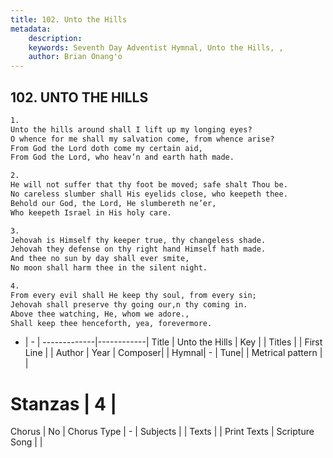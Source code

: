 ```yaml
---
title: 102. Unto the Hills
metadata:
    description: 
    keywords: Seventh Day Adventist Hymnal, Unto the Hills, , 
    author: Brian Onang'o
---
```



## 102. UNTO THE HILLS

```txt
1.
Unto the hills around shall I lift up my longing eyes?
O whence for me shall my salvation come, from whence arise?
From God the Lord doth come my certain aid,
From God the Lord, who heav’n and earth hath made.

2.
He will not suffer that thy foot be moved; safe shalt Thou be.
No careless slumber shall His eyelids close, who keepeth thee.
Behold our God, the Lord, He slumbereth ne’er,
Who keepeth Israel in His holy care.

3.
Jehovah is Himself thy keeper true, thy changeless shade.
Jehovah they defense on thy right hand Himself hath made.
And thee no sun by day shall ever smite,
No moon shall harm thee in the silent night.

4.
From every evil shall He keep thy soul, from every sin;
Jehovah shall preserve thy going our,n thy coming in.
Above thee watching, He, whom we adore.,
Shall keep thee henceforth, yea, forevermore.
```

- |   -  |
-------------|------------|
Title | Unto the Hills |
Key |  |
Titles |  |
First Line |  |
Author | 
Year | 
Composer|  |
Hymnal|  - |
Tune|  |
Metrical pattern | |
# Stanzas | 4 |
Chorus | No |
Chorus Type | - |
Subjects |  |
Texts |  |
Print Texts | 
Scripture Song |  |
  
